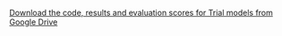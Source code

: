 [Download the code, results and evaluation scores for Trial models from Google Drive](https://drive.google.com/drive/folders/1XdsYhKdb9DLZIxSs871Tmf1165JhqVJ5?usp=share_link)
